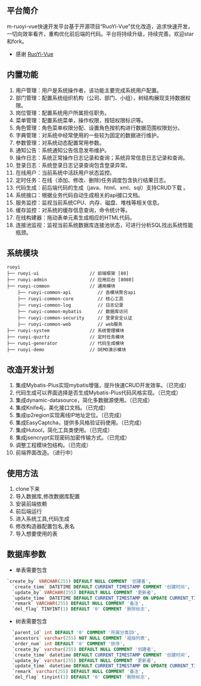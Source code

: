 ## 平台简介

m-ruoyi-vue快速开发平台基于开源项目“RuoYi-Vue”优化改造，追求快速开发，一切向效率看齐，重构优化前后端的代码。平台将持续升级，持续完善。欢迎star和fork。

* 感谢 [RuoYi-Vue](https://gitee.com/y_project/RuoYi-Vue)

## 内置功能

1.  用户管理：用户是系统操作者，该功能主要完成系统用户配置。
2.  部门管理：配置系统组织机构（公司、部门、小组），树结构展现支持数据权限。
3.  岗位管理：配置系统用户所属担任职务。
4.  菜单管理：配置系统菜单，操作权限，按钮权限标识等。
5.  角色管理：角色菜单权限分配、设置角色按机构进行数据范围权限划分。
6.  字典管理：对系统中经常使用的一些较为固定的数据进行维护。
7.  参数管理：对系统动态配置常用参数。
8.  通知公告：系统通知公告信息发布维护。
9.  操作日志：系统正常操作日志记录和查询；系统异常信息日志记录和查询。
10. 登录日志：系统登录日志记录查询包含登录异常。
11. 在线用户：当前系统中活跃用户状态监控。
12. 定时任务：在线（添加、修改、删除)任务调度包含执行结果日志。
13. 代码生成：前后端代码的生成（java、html、xml、sql）支持CRUD下载 。
14. 系统接口：根据业务代码自动生成相关的api接口文档。
15. 服务监控：监视当前系统CPU、内存、磁盘、堆栈等相关信息。
16. 缓存监控：对系统的缓存信息查询，命令统计等。
17. 在线构建器：拖动表单元素生成相应的HTML代码。
18. 连接池监视：监视当前系统数据库连接池状态，可进行分析SQL找出系统性能瓶颈。

## 系统模块

~~~
ruoyi     
├── ruoyi-ui                   // 前端框架 [80]
├── ruoyi-admin                // 应用后台 [8080]
├── ruoyi-common               // 通用模块
    ├── ruoyi-common-api          // 各模块聚合api
    ├── ruoyi-common-core         // 核心工具
    ├── ruoyi-common-log          // 日志记录    
    ├── ruoyi-common-mybatis      // 数据库访问
    ├── ruoyi-common-security     // 登录安全认证
    ├── ruoyi-common-web          // web服务
├── ruoyi-system               // 系统管理模块
├── ruoyi-quzrtz               // 定时任务模块 
├── ruoyi-generator            // 代码生成模块   
├── ruoyi-demo                 // DEMO演示模块
~~~

## 改造开发计划

1.  集成Mybatis-Plus实现mybatis增强，提升快速CRUD开发效率。（已完成）
2.  代码生成可以界面选择是否生成Mybatis-Plus代码风格实现。（已完成）
3.  集成dynamic-datasource，简化多数据源使用。（已完成）
4.  集成Knife4j，美化接口文档。（已完成）
5.  集成ip2region实现离线IP地址定位。（已完成）
6.  集成EasyCaptcha，提供多风格验证码使用。（已完成）
7.  集成Hutool，简化工具类使用。（已完成）
8.  集成jsencrypt实现密码加密传输方式。（已完成）
9.  调整工程模块包结构。（已完成）
10. 前端界面改造。（进行中）

## 使用方法
1. clone下来
2. 导入数据库,修改数据库配置
3. 安装前端依赖
4. 前后端运行
5. 进入系统工具,代码生成
6. 修改构造器配置包名,表名
7. 导入想要使用的表

## 数据库参数
- 单表需要包含  
```sql
`create_by` VARCHAR(255) DEFAULT NULL COMMENT '创建者',
  `create_time` DATETIME DEFAULT CURRENT_TIMESTAMP COMMENT '创建时间',
  `update_by` VARCHAR(255) DEFAULT NULL COMMENT '更新者',
  `update_time` DATETIME DEFAULT CURRENT_TIMESTAMP ON UPDATE CURRENT_TIMESTAMP COMMENT '更新时间',
  `remark` VARCHAR(255) DEFAULT NULL COMMENT '备注',
  `del_flag` TINYINT(1) DEFAULT '0' COMMENT '删除标志',
```
- 树表需要包含 


```sql
  `parent_id` int DEFAULT '0' COMMENT '所属分类ID',
  `ancestors` varchar(255) NOT NULL COMMENT '祖级列表',
  `order_num` int DEFAULT '0' COMMENT '排序',
  `create_by` varchar(255) DEFAULT NULL COMMENT '创建者',
  `create_time` datetime DEFAULT CURRENT_TIMESTAMP COMMENT '创建时间',
  `update_by` varchar(255) DEFAULT NULL COMMENT '更新者',
  `update_time` datetime DEFAULT CURRENT_TIMESTAMP ON UPDATE CURRENT_TIMESTAMP COMMENT '更新时间',
  `remark` varchar(255) DEFAULT NULL COMMENT '备注',
  `del_flag` tinyint(1) DEFAULT '0' COMMENT '删除标志',

```

